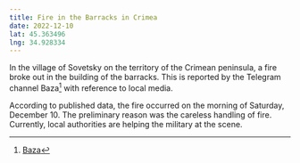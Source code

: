 ```yaml
---
title: Fire in the Barracks in Crimea
date: 2022-12-10
lat: 45.363496
lng: 34.928334
---
```


In the village of Sovetsky on the territory of the Crimean peninsula, a fire broke out in the building of the barracks. This is reported by the Telegram channel Baza[^1] with reference to local media.

According to published data, the fire occurred on the morning of Saturday, December 10. The preliminary reason was the careless handling of fire. Currently, local authorities are helping the military at the scene.

[^1]: [Baza](https://t.me/bazabazon/14898)